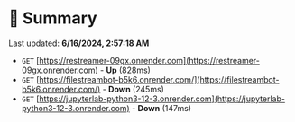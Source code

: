 # 📖 Summary
Last updated: **6/16/2024, 2:57:18 AM**

- `GET` [https://restreamer-09gx.onrender.com](https://restreamer-09gx.onrender.com) - **Up** (828ms)
- `GET` [https://filestreambot-b5k6.onrender.com/](https://filestreambot-b5k6.onrender.com/) - **Down** (245ms)
- `GET` [https://jupyterlab-python3-12-3.onrender.com](https://jupyterlab-python3-12-3.onrender.com) - **Down** (147ms)
